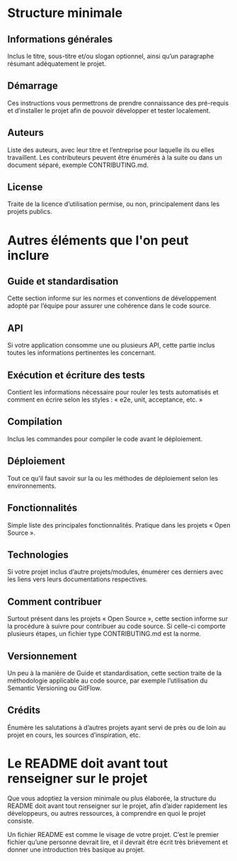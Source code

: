 # Structure minimale

## Informations générales

Inclus le titre, sous-titre et/ou slogan optionnel, ainsi qu’un paragraphe résumant adéquatement le projet.

## Démarrage

Ces instructions vous permettrons de prendre connaissance des pré-requis et d’installer le projet afin de pouvoir développer et tester localement.

## Auteurs

Liste des auteurs, avec leur titre et l’entreprise pour laquelle ils ou elles travaillent. Les contributeurs peuvent être énumérés à la suite ou dans un document séparé, exemple CONTRIBUTING.md.

## License

Traite de la licence d’utilisation permise, ou non, principalement dans les projets publics.

# Autres éléments que l'on peut inclure

## Guide et standardisation

Cette section informe sur les normes et conventions de développement adopté par l’équipe pour assurer une cohérence dans le code source.

## API

Si votre application consomme une ou plusieurs API, cette partie inclus toutes les informations pertinentes les concernant.

## Exécution et écriture des tests

Contient les informations nécessaire pour rouler les tests automatisés et comment en écrire selon les styles : « e2e, unit, acceptance, etc. »

## Compilation

Inclus les commandes pour compiler le code avant le déploiement.

## Déploiement

Tout ce qu’il faut savoir sur la ou les méthodes de déploiement selon les environnements.

## Fonctionnalités

Simple liste des principales fonctionnalités. Pratique dans les projets « Open Source ».

## Technologies

Si votre projet inclus d’autre projets/modules, énumérer ces derniers avec les liens vers leurs documentations respectives.

## Comment contribuer

Surtout présent dans les projets « Open Source », cette section informe sur la procédure à suivre pour contribuer au code source. Si celle-ci comporte plusieurs étapes, un fichier type CONTRIBUTING.md est la norme.

## Versionnement

Un peu à la manière de Guide et standardisation, cette section traite de la méthodologie applicable au code source, par exemple l’utilisation du Semantic Versioning ou GitFlow.

## Crédits

Énumère les salutations à d’autres projets ayant servi de près ou de loin au projet en cours, les sources d’inspiration, etc.

# Le README doit avant tout renseigner sur le projet

Que vous adoptiez la version minimale ou plus élaborée, la structure du README doit avant tout renseigner sur le projet, afin d’aider rapidement les développeurs, ou autres ressources, à comprendre en quoi le projet consiste.

Un fichier README est comme le visage de votre projet. C’est le premier fichier qu’une personne devrait lire, et il devrait être écrit très brièvement et donner une introduction très basique au projet.